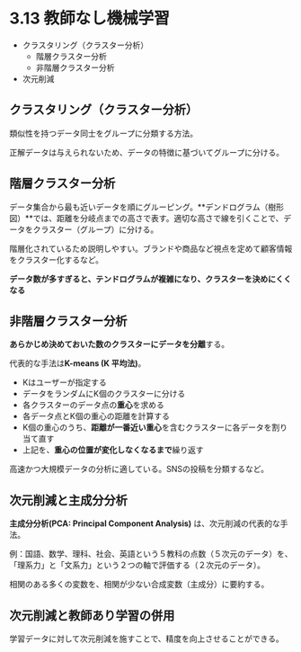 <script type="text/javascript" async src="https://cdnjs.cloudflare.com/ajax/libs/mathjax/3.2.2/es5/tex-mml-chtml.min.js">
</script>
<script type="text/x-mathjax-config">
 MathJax.Hub.Config({
 tex2jax: {
 inlineMath: [['$', '$'] ],
 displayMath: [ ['$$','$$'], ["\\[","\\]"] ]
 }
 });
</script>

# 3.13 教師なし機械学習

- クラスタリング（クラスター分析）
  - 階層クラスター分析
  - 非階層クラスター分析
- 次元削減

## クラスタリング（クラスター分析）

類似性を持つデータ同士をグループに分類する方法。

正解データは与えられないため、データの特徴に基づいてグループに分ける。

## 階層クラスター分析

データ集合から最も近いデータを順にグルーピング。**デンドログラム（樹形図）**では、距離を分岐点までの高さで表す。適切な高さで線を引くことで、データをクラスター（グループ）に分ける。

階層化されているため説明しやすい。ブランドや商品など視点を定めて顧客情報をクラスター化するなど。

**データ数が多すぎると、テンドログラムが複雑になり、クラスターを決めにくくなる**

## 非階層クラスター分析

**あらかじめ決めておいた数のクラスターにデータを分離**する。

代表的な手法は**K-means (K 平均法)**。

- Kはユーザーが指定する
- データをランダムにK個のクラスターに分ける
- 各クラスターのデータ点の**重心**を求める
- 各データ点とK個の重心の距離を計算する
- K個の重心のうち、**距離が一番近い重心**を含むクラスターに各データを割り当て直す
- 上記を、**重心の位置が変化しなくなるまで**繰り返す

高速かつ大規模データの分析に適している。SNSの投稿を分類するなど。

## 次元削減と主成分分析

**主成分分析(PCA: Principal Component Analysis)** は、次元削減の代表的な手法。

例：国語、数学、理科、社会、英語という５教科の点数（５次元のデータ）を、「理系力」と「文系力」という２つの軸で評価する（２次元のデータ）。

相関のある多くの変数を、相関が少ない合成変数（主成分）に要約する。

## 次元削減と教師あり学習の併用

学習データに対して次元削減を施すことで、精度を向上させることができる。

